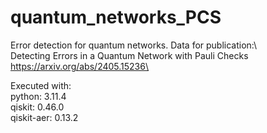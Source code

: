 # quantum_networks_PCS
Error detection for quantum networks. Data for publication:\  
Detecting Errors in a Quantum Network with Pauli Checks\
https://arxiv.org/abs/2405.15236\

Executed with:\
python: 3.11.4\
qiskit: 0.46.0\
qiskit-aer: 0.13.2
